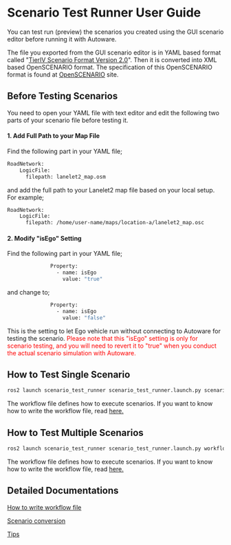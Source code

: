 # Scenario Test Runner User Guide

You can test run (preview) the scenarios you created using the GUI scenario editor before running it with Autoware.

The file you exported from the GUI scenario editor is in YAML based format called "[TierIV Scenario Format Version 2.0](../../design/TierIVScenarioFormatVersion2.md)". Then it is converted into XML based OpenSCENARIO format.
The specification of this OpenSCENARIO format is found at [OpenSCENARIO](http://www.openscenario.org/) site.

## Before Testing Scenarios

You need to open your YAML file with text editor and edit the following two parts of your scenario file before testing it.

#### 1. Add Full Path to your Map File

Find the following part in your YAML file;

```bash
RoadNetwork:
    LogicFile:
      filepath: lanelet2_map.osm
```

and add the full path to your Lanelet2 map file based on your local setup. For example;

```bash
RoadNetwork:
    LogicFile:
      filepath: /home/user-name/maps/location-a/lanelet2_map.osc
```

#### 2. Modify "isEgo" Setting

Find the following part in your YAML file;
```bash
              Property:
                - name: isEgo
                  value: "true"
```
and change to;

```bash
              Property:
                - name: isEgo
                  value: "false"
```
This is the setting to let Ego vehicle run without connecting to Autoware for testing the scenario. <font color="Red"> Please note that this "isEgo" setting is only for scenario testing, and you will need to revert it to "true" when you conduct the actual scenario simulation with Autoware. </font>

## How to Test Single Scenario
```bash
ros2 launch scenario_test_runner scenario_test_runner.launch.py scenario:='/home/user-name/scenario-folder/t4v2.yaml' launch_rviz:=true
```
The workflow file defines how to execute scenarios.
If you want to know how to write the workflow file, read [here.](./HowToWriteWorkflowFile.md)

## How to Test Multiple Scenarios
```bash
ros2 launch scenario_test_runner scenario_test_runner.launch.py workflow:='$(find-pkg-share scenario_test_runner)/config/workflow_example.yaml' log_directory:='/tmp'
```
The workflow file defines how to execute scenarios.
If you want to know how to write the workflow file, read [here.](./HowToWriteWorkflowFile.md)


## Detailed Documentations

[How to write workflow file](./HowToWriteWorkflowFile.md)

[Scenario conversion](./ScenarioFormatConversion.md)

[Tips](./Tips.md)
